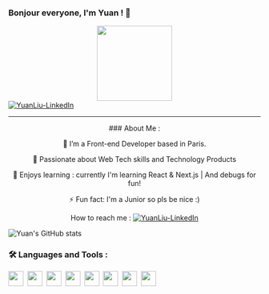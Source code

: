 ### Bonjour everyone, I'm Yuan ! 👋

<div id="header" align="center">
  <img src="https://media.giphy.com/media/IoP0PvbbSWGAM/giphy.gif" width="150"/>
</div>

<div id="badges">
  <a href="www.linkedin.com/in/yuanliu0120">
    <img src="https://img.shields.io/badge/LinkedIn-blue?style=for-the-badge&logo=linkedin&logoColor=white" alt="YuanLiu-LinkedIn"/>
  </a>
</div>

----
<div id='main' align='center'>
### About Me :
  <p> 🌱 I’m a Front-end Developer based in Paris.</p> 
  <p> 🥰 Passionate about Web Tech skills and Technology Products</p> 
  <p> 👾 Enjoys learning : currently I'm learning React & Next.js | And debugs for fun!</p>
  <p> ⚡ Fun fact: I'm a Junior so pls be nice :) </p>
  <p> How to reach me :
    <a href="www.linkedin.com/in/yuanliu0120">
    <img src="https://img.shields.io/badge/LinkedIn-blue?style=for-the-badge&logo=linkedin&logoColor=white" alt="YuanLiu-LinkedIn"/>
  </a></p>
</div>

 ![Yuan's GitHub stats](https://github-readme-stats.vercel.app/api?username=yuanliuddd&show_icons=true&theme=great-gatsby)

### :hammer_and_wrench: Languages and Tools :
<div>
            <img src="https://cdn.jsdelivr.net/gh/devicons/devicon/icons/javascript/javascript-original.svg" width="30" height="30"/>&nbsp;
            <img src="https://cdn.jsdelivr.net/gh/devicons/devicon/icons/express/express-original.svg" width="30" height="30"/>&nbsp;
            <img src="https://cdn.jsdelivr.net/gh/devicons/devicon/icons/nodejs/nodejs-original-wordmark.svg" width="30" height="30"/>&nbsp;
            <img src="https://cdn.jsdelivr.net/gh/devicons/devicon/icons/react/react-original-wordmark.svg" width="30" height="30"/>&nbsp;
            <img src="https://cdn.jsdelivr.net/gh/devicons/devicon/icons/tailwindcss/tailwindcss-original-wordmark.svg" width="30" height="30"/>&nbsp;
            <img src="https://cdn.jsdelivr.net/gh/devicons/devicon/icons/html5/html5-original.svg" width="30" height="30"/>&nbsp;
            <img src="https://cdn.jsdelivr.net/gh/devicons/devicon/icons/git/git-plain.svg" width="30" height="30"/>&nbsp;
            <img src="https://cdn.jsdelivr.net/gh/devicons/devicon/icons/mongodb/mongodb-original-wordmark.svg" width="30" height="30"/>&nbsp;       
</div>
